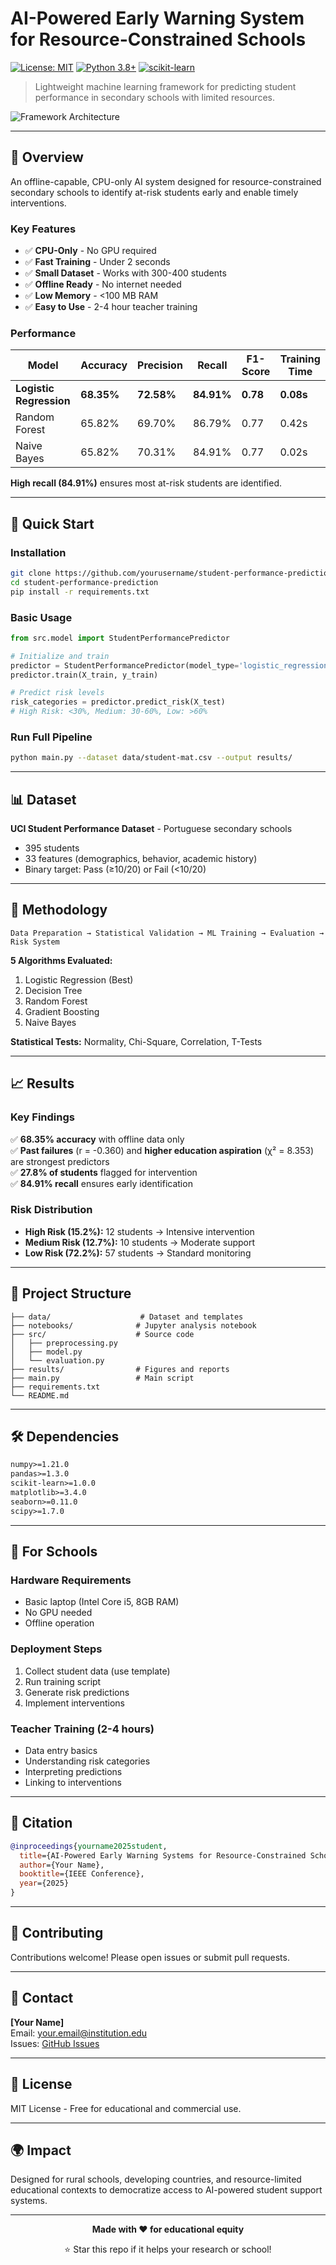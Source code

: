 
# AI-Powered Early Warning System for Resource-Constrained Schools

[![License: MIT](https://img.shields.io/badge/License-MIT-yellow.svg)](https://opensource.org/licenses/MIT)
[![Python 3.8+](https://img.shields.io/badge/python-3.8+-blue.svg)](https://www.python.org/downloads/)
[![scikit-learn](https://img.shields.io/badge/scikit--learn-1.0+-orange.svg)](https://scikit-learn.org/)

> Lightweight machine learning framework for predicting student performance in secondary schools with limited resources.

![Framework Architecture](archiIEEE_Lyon.png)

---

## 🎯 Overview

An offline-capable, CPU-only AI system designed for resource-constrained secondary schools to identify at-risk students early and enable timely interventions.

### Key Features

- ✅ **CPU-Only** - No GPU required
- ✅ **Fast Training** - Under 2 seconds
- ✅ **Small Dataset** - Works with 300-400 students
- ✅ **Offline Ready** - No internet needed
- ✅ **Low Memory** - <100 MB RAM
- ✅ **Easy to Use** - 2-4 hour teacher training

### Performance

| Model | Accuracy | Precision | Recall | F1-Score | Training Time |
|-------|----------|-----------|--------|----------|---------------|
| **Logistic Regression** | **68.35%** | **72.58%** | **84.91%** | **0.78** | **0.08s** |
| Random Forest | 65.82% | 69.70% | 86.79% | 0.77 | 0.42s |
| Naive Bayes | 65.82% | 70.31% | 84.91% | 0.77 | 0.02s |

**High recall (84.91%)** ensures most at-risk students are identified.

---

## 🚀 Quick Start

### Installation
```bash
git clone https://github.com/yourusername/student-performance-prediction.git
cd student-performance-prediction
pip install -r requirements.txt
```

### Basic Usage
```python
from src.model import StudentPerformancePredictor

# Initialize and train
predictor = StudentPerformancePredictor(model_type='logistic_regression')
predictor.train(X_train, y_train)

# Predict risk levels
risk_categories = predictor.predict_risk(X_test)
# High Risk: <30%, Medium: 30-60%, Low: >60%
```

### Run Full Pipeline
```bash
python main.py --dataset data/student-mat.csv --output results/
```

---

## 📊 Dataset

**UCI Student Performance Dataset** - Portuguese secondary schools
- 395 students
- 33 features (demographics, behavior, academic history)
- Binary target: Pass (≥10/20) or Fail (<10/20)

---

## 🧪 Methodology
```
Data Preparation → Statistical Validation → ML Training → Evaluation → Risk System
```

**5 Algorithms Evaluated:**
1. Logistic Regression (Best)
2. Decision Tree
3. Random Forest
4. Gradient Boosting
5. Naive Bayes

**Statistical Tests:** Normality, Chi-Square, Correlation, T-Tests

---

## 📈 Results

### Key Findings

✅ **68.35% accuracy** with offline data only  
✅ **Past failures** (r = -0.360) and **higher education aspiration** (χ² = 8.353) are strongest predictors  
✅ **27.8% of students** flagged for intervention  
✅ **84.91% recall** ensures early identification  

### Risk Distribution

- **High Risk (15.2%):** 12 students → Intensive intervention
- **Medium Risk (12.7%):** 10 students → Moderate support
- **Low Risk (72.2%):** 57 students → Standard monitoring

---

## 📁 Project Structure
```
├── data/                    # Dataset and templates
├── notebooks/              # Jupyter analysis notebook
├── src/                    # Source code
│   ├── preprocessing.py
│   ├── model.py
│   └── evaluation.py
├── results/                # Figures and reports
├── main.py                 # Main script
├── requirements.txt
└── README.md
```

---

## 🛠️ Dependencies
```txt
numpy>=1.21.0
pandas>=1.3.0
scikit-learn>=1.0.0
matplotlib>=3.4.0
seaborn>=0.11.0
scipy>=1.7.0
```

---

## 🏫 For Schools

### Hardware Requirements
- Basic laptop (Intel Core i5, 8GB RAM)
- No GPU needed
- Offline operation

### Deployment Steps
1. Collect student data (use template)
2. Run training script
3. Generate risk predictions
4. Implement interventions

### Teacher Training (2-4 hours)
- Data entry basics
- Understanding risk categories
- Interpreting predictions
- Linking to interventions

---

## 📝 Citation
```bibtex
@inproceedings{yourname2025student,
  title={AI-Powered Early Warning Systems for Resource-Constrained Schools},
  author={Your Name},
  booktitle={IEEE Conference},
  year={2025}
}
```

---

## 🤝 Contributing

Contributions welcome! Please open issues or submit pull requests.

---

## 📧 Contact

**[Your Name]**  
Email: your.email@institution.edu  
Issues: [GitHub Issues](https://github.com/yourusername/student-performance-prediction/issues)

---

## 📄 License

MIT License - Free for educational and commercial use.

---

## 🌍 Impact

Designed for rural schools, developing countries, and resource-limited educational contexts to democratize access to AI-powered student support systems.

---

<div align="center">

**Made with ❤️ for educational equity**

⭐ Star this repo if it helps your research or school!

</div>
